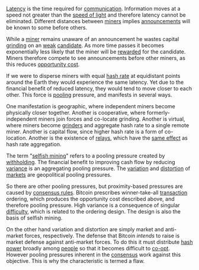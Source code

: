 [Latency](Glossary#latency) is the time required for [communication](Glossary#communication). Information moves at a speed not greater than the [speed of light](https://en.wikipedia.org/wiki/Speed_of_light) and therefore latency cannot be eliminated. Different distances between [miners](Glossary#miner) implies [announcements](Glossary#announcement) will be known to some before others.

While a [miner](Glossary#miner) remains unaware of an announcement he wastes capital [grinding](Glossary#grind) on an [weak](Glossary#weak) [candidate](Glossary#candidate). As more time passes it becomes exponentially less likely that the miner will be [rewarded](Glossary#reward) for the candidate. Miners therefore compete to see announcements before other miners, as this reduces [opportunity cost](https://en.wikipedia.org/wiki/Opportunity_cost).

If we were to disperse miners with equal [hash rate](Glossary#hash-rate) at equidistant points around the Earth they would experience the same latency. Yet due to the financial benefit of reduced latency, they would tend to move closer to each other. This force is [pooling](Glossary#pooling) pressure, and manifests in several ways.

One manifestation is geographic, where independent miners become physically closer together. Another is cooperative, where formerly-independent miners join forces and co-locate grinding. Another is virtual, where miners become [grinders](Glossary#grinder) and aggregate hash rate to a single remote miner. Another is capital flow, since higher hash rate is a form of co-location. Another is the existence of [relays](Glossary#relay), which have the [same effect](Relay-Fallacy) as hash rate aggregation.

The term "[selfish mining](Selfish-Mining-Fallacy)" refers to a pooling pressure created by [withholding](Glossary#withholding). The financial benefit to improving cash flow by reducing [variance](Glossary#variance) is an aggregating pooling pressure. The [variation](Glossary#variation) and [distortion](Glossary#distortion) of [markets](Glossary#market) are geopolitical pooling pressures.

So there are other pooling pressures, but proximity-based pressures are caused by [consensus rules](Glossary#consensus-rules). Bitcoin prescribes winner-take-all [transaction](Glossary#transaction) ordering, which produces the opportunity cost described above, and therefore pooling pressure. High variance is a consequence of singular [difficulty](Glossary#difficulty), which is related to the ordering design. The design is also the basis of selfish mining. 

On the other hand variation and distortion are simply market and anti-market forces, respectively. The defense that Bitcoin *intends* to raise is market defense against anti-market forces. To do this it must distribute [hash power](Glossary#hash-power) broadly among [people](Glossary#person) so that it becomes difficult to [co-opt](Glossary#co-option). However pooling pressures inherent in the [consensus](Glossary#consensus) work against this objective. This is why the characteristic is termed a flaw.

